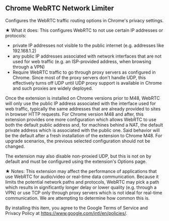 ## Chrome WebRTC Network Limiter
Configures the WebRTC traffic routing options in Chrome's privacy settings.

★ What it does:
This configures WebRTC to not use certain IP addresses or protocols:
- private IP addresses not visible to the public internet (e.g. addresses like 192.168.1.2)
- any public IP addresses associated with network interfaces that are not used for web traffic (e.g. an ISP-provided address, when browsing through a VPN)
- Require WebRTC traffic to go through proxy servers as configured in Chrome. Since most of the proxy servers don't handle UDP, this effectively turns off UDP until UDP proxy support is available in Chrome and such proxies are widely deployed.
 
Once the extension is installed on Chrome versions prior to M48, WebRTC will only use the public IP address associated with the interface used for web traffic, typically the same addresses that are already provided to sites in browser HTTP requests. For Chrome version M48 and after, this extension provides one more configuration which allows WebRTC to use both the default public address and, for machines behind a NAT, the default private address which is associated with the public one. Said behavior will be the default after a fresh installation of the extension to Chrome M48. For upgrade scenarios, the previous selected configuration should not be changed.

The extension may also disable non-proxied UDP, but this is not on by default and must be configured using the extension's Options page.

★ Notes:
This extension may affect the performance of applications that use WebRTC for audio/video or real-time data communication. Because it limits the potential network paths and protocols, WebRTC may pick a path which results in significantly longer delay or lower quality (e.g. through a VPN) or use TCP only through proxy servers which is not ideal for real-time communication. We are attempting to determine how common this is.

By installing this item, you agree to the Google Terms of Service and Privacy Policy at https://www.google.com/intl/en/policies/.

